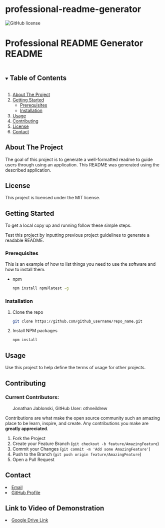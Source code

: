 # professional-readme-generator
![GitHub license](https://img.shields.io/badge/license-MIT-blue.svg)
        
<!-- TITLE -->
### <h1>Professional README Generator README</h1>

<!-- TABLE OF CONTENTS -->
<details open="open">
    <summary><h2 style="display: inline-block">Table of Contents</h2></summary>
    <ol>
    <li>
        <a href="#about-the-project">About The Project</a>
    </li>
    <li>
        <a href="#getting-started">Getting Started</a>
        <ul>
        <li><a href="#prerequisites">Prerequisites</a></li>
        <li><a href="#installation">Installation</a></li>
        </ul>
    </li>
    <li><a href="#usage">Usage</a></li>
    <li><a href="#contributing">Contributing</a></li>
    <li><a href="#license">License</a></li>
    <li><a href="#contact">Contact</a></li>
    </ol>
</details>



<!-- ABOUT THE PROJECT -->
## About The Project

The goal of this project is to generate a well-formatted readme to guide users through using an application. This README was generated using the described application.

<!-- LICENSE -->
## License

This project is licensed under the MIT license.

<!-- GETTING STARTED -->
## Getting Started

To get a local copy up and running follow these simple steps. 

Test this project by inputting previous project guidelines to generate a readable README.

### Prerequisites

This is an example of how to list things you need to use the software and how to install them.
* npm
    ```sh
    npm install npm@latest -g
    ```

### Installation

1. Clone the repo
    ```sh
    git clone https://github.com/github_username/repo_name.git
    ```
2. Install NPM packages
    ```sh
    npm install
    ```



<!-- USAGE EXAMPLES -->
## Usage

Use this project to help define the terms of usage for other projects.





<!-- CONTRIBUTING -->
## Contributing

### Current Contributors: 
<ol>Jonathan Jablonski, GitHub User: othneildrew</ol>

Contributions are what make the open source community such an amazing place to be learn, inspire, and create. Any contributions you make are **greatly appreciated**.

1. Fork the Project
2. Create your Feature Branch (`git checkout -b feature/AmazingFeature`)
3. Commit your Changes (`git commit -m 'Add some AmazingFeature'`)
4. Push to the Branch (`git push origin feature/AmazingFeature`)
5. Open a Pull Request






<!-- CONTACT -->
## Contact

<li><a href = jonathanjablonski94@gmail.com>Email</a></li>

<li><a href = https://github.com/jonathan-jablonski>GitHub Profile</a></li>

## Link to Video of Demonstration

<li><a href = https://drive.google.com/file/d/1_vP5R9EKl13f5jXp2m-DFiFRQudPzi7c/view>Google Drive Link</a></li>
